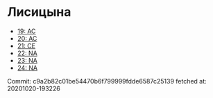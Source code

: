 # Лисицына
- [19: AC](19.md)
- [20: AC](20.md)
- [21: CE](21.md)
- [22: NA](22.md)
- [23: NA](23.md)
- [24: NA](24.md)

Commit: c9a2b82c01be54470b6f799999fdde6587c25139
 fetched at: 20201020-193226

